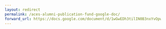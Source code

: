 ```yaml
---
layout: redirect
permalink: /aces-alumni-publication-fund-google-doc/
forward_url: https://docs.google.com/document/d/1wGwEDh3tilIN0B3nxYvOpwXOlHYMHpVTxt6qFgeQoj0/edit?usp=sharing
---
```

